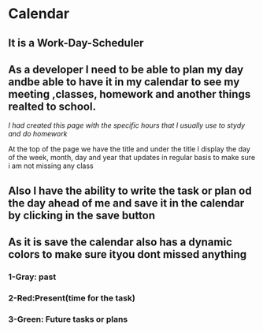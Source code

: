 # Calendar

## It is a Work-Day-Scheduler
## As a developer I need to be able to plan my day andbe able to have it in my calendar to see my meeting ,classes, homework and another things realted to school.

*I had created this page with the specific hours that I usually use to stydy and do homework*

At the top of the page we have the title and under the title I display the day of the week, month, day and year that updates in regular basis to make sure i am not missing any class

## Also I have the ability to write the task or plan od the day ahead of me and save it in the calendar by clicking in the save button 

## As it is save the calendar also has a dynamic colors to make sure ityou dont missed anything

### 1-Gray: past

### 2-Red:Present(time for the task)

### 3-Green: Future tasks or plans


